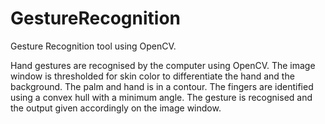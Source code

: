 # GestureRecognition
Gesture Recognition tool using OpenCV. 

Hand gestures are recognised by the computer using OpenCV. 
The image window is thresholded for skin color to differentiate the hand and the background. 
The palm and hand is in a contour. The fingers are identified using a convex hull with a minimum angle. 
The gesture is recognised and the output given accordingly on the image window. 


